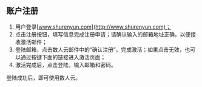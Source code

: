 ## 账户注册

1. 用户登录[www.shurenyun.com](http://www.shurenyun.com)；  
2. 点击注册按钮，填写信息完成注册申请；请确认输入的邮箱地址正确，以便接收激活邮件；  
3. 登陆邮箱，点击数人云邮件中的“确认注册”，完成激活；如果点击无效，也可以通过按键下面的链接进入激活页面；  
4. 激活完成后，点击登陆，输入邮箱和密码。

登陆成功后，即可使用数人云。
